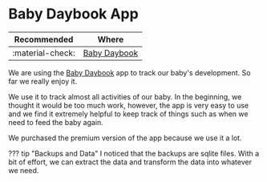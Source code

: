 # Baby Daybook App

| Recommended | Where |
| ----------- | ---------- |
| :material-check:       |    [Baby Daybook](https://babydaybook.app/)  |


We are using the [Baby Daybook](https://babydaybook.app/) app to track our baby's development. So far we really enjoy it.

We use it to track almost all activities of our baby. In the beginning, we thought it would be too much work, however, the app is very easy to use and we find it extremely helpful to keep track of things such as when we need to feed the baby again.

We purchased the premium version of the app because we use it a lot.

??? tip "Backups and Data"
    I noticed that the backups are sqlite files. With a bit of effort, we can extract the data and transform the data into whatever we need.
